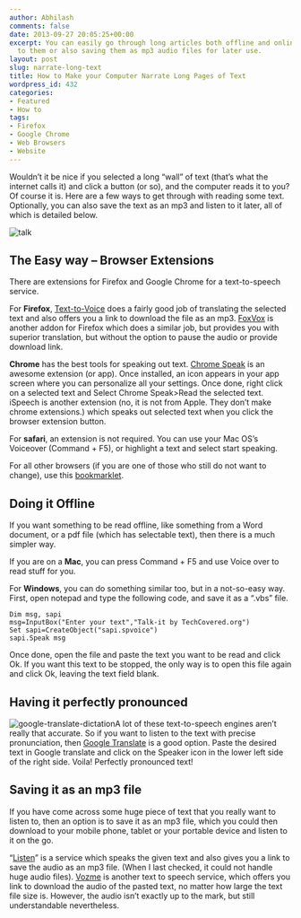 ```yaml
---
author: Abhilash
comments: false
date: 2013-09-27 20:05:25+00:00
excerpt: You can easily go through long articles both offline and online by listening
  to them or also saving them as mp3 audio files for later use.
layout: post
slug: narrate-long-text
title: How to Make your Computer Narrate Long Pages of Text
wordpress_id: 432
categories:
- Featured
- How to
tags:
- Firefox
- Google Chrome
- Web Browsers
- Website
---
```


Wouldn’t it be nice if you selected a long “wall” of text (that’s what the internet calls it) and click a button (or so), and the computer reads it to you? Of course it is. Here are a few ways to get through with reading some text. Optionally, you can also save the text as an mp3 and listen to it later, all of which is detailed below.

![talk](http://img.techcovered.org/tc/talk.jpg)


## The Easy way – Browser Extensions


There are extensions for Firefox and Google Chrome for a text-to-speech service.

For **Firefox**, [Text-to-Voice](https://addons.mozilla.org/En-us/firefox/addon/text-to-voice/) does a fairly good job of translating the selected text and also offers you a link to download the file as an mp3. [FoxVox](https://addons.mozilla.org/en-US/firefox/addon/foxvox) is another addon for Firefox which does a similar job, but provides you with superior translation, but without the option to pause the audio or provide download link.

**Chrome** has the best tools for speaking out text. [Chrome Speak](https://chrome.google.com/webstore/detail/chrome-speak/diagnfimeecdcecjpnkjgbnlelkclcpj) is an awesome extension (or app). Once installed, an icon appears in your app screen where you can personalize all your settings. Once done, right click on a selected text and Select Chrome Speak>Read the selected text. iSpeech is another extension (no, it is not from Apple. They don’t make chrome extensions.) which speaks out selected text when you click the browser extension button.

For **safari**, an extension is not required. You can use your Mac OS’s Voiceover (Command + F5), or highlight a text and select start speaking.

For all other browsers (if you are one of those who still do not want to change), use this [bookmarklet](http://vozme.com/bookmarklet.php?lang=en).


## Doing it Offline


If you want something to be read offline, like something from a Word document, or a pdf file (which has selectable text), then there is a much simpler way.

If you are on a **Mac**, you can press Command + F5 and use Voice over to read stuff for you.

For **Windows**, you can do something similar too, but in a not-so-easy way. First, open notepad and type the following code, and save it as a “.vbs” file.

    
    Dim msg, sapi
    msg=InputBox("Enter your text","Talk-it by TechCovered.org")
    Set sapi=CreateObject("sapi.spvoice")
    sapi.Speak msg


Once done, open the file and paste the text you want to be read and click Ok. If you want this text to be stopped, the only way is to open this file again and click Ok, leaving the text field blank.


## Having it perfectly pronounced


![google-translate-dictation](http://img.techcovered.org/tc/google-translate-dictation.png)A lot of these text-to-speech engines aren’t really that accurate. So if you want to listen to the text with precise pronunciation, then [Google Translate](http://translate.google.com) is a good option. Paste the desired text in Google translate and click on the Speaker icon in the lower left side of the right side. Voila! Perfectly pronounced text!


## Saving it as an mp3 file


If you have come across some huge piece of text that you really want to listen to, then an option is to save it as an mp3 file, which you could then download to your mobile phone, tablet or your portable device and listen to it on the go.

“[Listen](http://ctrlq.org/listen)” is a service which speaks the given text and also gives you a link to save the audio as an mp3 file. (When I last checked, it could not handle huge audio files). [Vozme](http://vozme.com/) is another text to speech service, which offers you link to download the audio of the pasted text, no matter how large the text file size is. However, the audio isn’t exactly up to the mark, but still understandable nevertheless.
